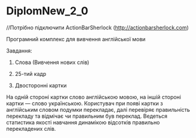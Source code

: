 DiplomNew_2_0
=============
//Потрібно підключити ActionBarSherlock (http://actionbarsherlock.com)

Програмний комплекс для вивчення англійської мови

Завдання: 

1) Слова (Вивчення нових слів)

2) 25-тий кадр

3) Двосторонні картки

На одній стороні картки слово англійською мовою, на іншій стороні картки — слово українською. 
Користувач при появі картки з англійським словом подумки перекладає, далі перевіряє правильність 
перекладу та відмічає чи правильним був переклад. Ведеться статистика якості навчання динамікою відсотків правильно перекладених слів.

